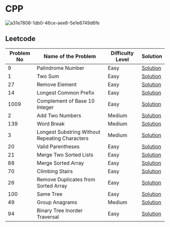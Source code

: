 # CPP





![a31e7808-1db0-46ce-aee6-5e1e6749d6fe](https://user-images.githubusercontent.com/113115756/213870874-412fcd91-43e0-44fd-bd2d-c2bb0bca654d.gif)


 
 ## Leetcode
 
|Problem No   | Name of the Problem  | Difficulty Level  |  Solution |   
|---|---|---|---|
|   9 | Palindrome Number | Easy | [Solution](https://github.com/abhishekbhonde/Leetcode-Codechef/tree/main/Palindrome%20Number)  |   
| 1 | Two Sum  |  Easy |   [Solution](https://github.com/abhishekbhonde/Leetcode-Codechef/tree/main/Two%20Sum) |
| 27 |  Remove Element |  Easy | [Solution](https://github.com/abhishekbhonde/Leetcode-Codechef/tree/main/Remove%20Element)  |   
| 14 |  Longest Common Prefix | Easy | [Solution](https://github.com/abhishekbhonde/Leetcode-Codechef/tree/main/Longest%20Common%20Prefix) |
|1009| Complement of Base 10 Integer| Easy | [Solution](https://github.com/abhishekbhonde/Leetcode-Codechef/tree/main/Complement%20of%20Base%2010%20Integer) |
| 2 | Add Two Numbers| Medium |[Solution](https://github.com/abhishekbhonde/Leetcode-Codechef/blob/main/Add%20Two%20Number/Solution.cpp) | 
|139|Word Break|Medium|[Solution](https://leetcode.com/problems/word-break/submissions/882440313/)|
|3|Longest Substring Without Repeating Characters|Medium|[Solution](https://github.com/abhishekbhonde/Leetcode-Group/tree/main/Longest%20Substring%20Without%20Repeating%20Characters)|
|20|Valid Parentheses|Easy|[Solution](https://github.com/abhishekbhonde/Leetcode-Group/tree/main/Valid%20Parentheses)|
|21|Merge Two Sorted Lists|Easy|[Solution](https://github.com/abhishekbhonde/Leetcode-Group/tree/main/Merge%20Two%20Sorted%20Lists)|
|88|Merge Sorted Array|Easy|[Solution](https://github.com/abhishekbhonde/Leetcode-Group/tree/main/Merge%20Sorted%20Array)|
|70|Climbing Stairs|Easy|[Solution](https://github.com/abhishekbhonde/Leetcode-Group/blob/main/Climbing%20Stairs/Solution.cpp)|
|26|Remove Duplicates from Sorted Array|Easy|[Solution](https://github.com/abhishekbhonde/Leetcode-Group/blob/main/Remove%20Duplicates%20from%20Sorted%20Array/Solution.cpp)|
|100|Same Tree|Easy|[Solution](https://github.com/abhishekbhonde/Leetcode-Group/blob/main/Same%20Tree/Solution.cpp)|
|49|Group Anagrams|Medium|[Solution](https://github.com/abhishekbhonde/Leetcode-Group/blob/main/Group%20Anagrams/Solution.cpp)|
|94|Binary Tree Inorder Traversal|Easy|[Solution](https://github.com/abhishekbhonde/Leetcode-Group/blob/main/.%20Binary%20Tree%20Inorder%20Traversal/Solution.cpp)|
